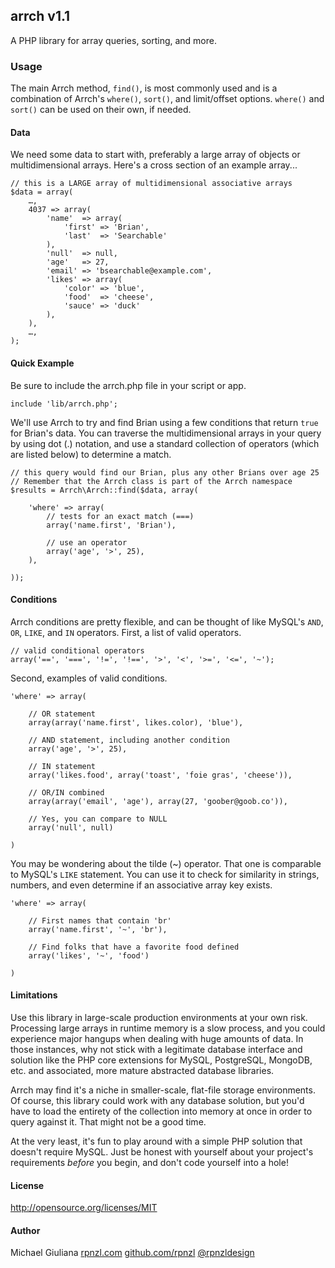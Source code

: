 ## arrch v1.1

A PHP library for array queries, sorting, and more.

### Usage

The main Arrch method, `find()`, is most commonly used and is a combination of Arrch's `where()`, `sort()`, and limit/offset options. `where()` and `sort()` can be used on their own, if needed.

#### Data

We need some data to start with, preferably a large array of objects or multidimensional arrays. Here's a cross section of an example array...

    // this is a LARGE array of multidimensional associative arrays
    $data = array(
        …,
        4037 => array(
            'name'  => array(
                'first' => 'Brian',
                'last'  => 'Searchable'
            ),
            'null'  => null,
            'age'   => 27,
            'email' => 'bsearchable@example.com',
            'likes' => array(
                'color' => 'blue',
                'food'  => 'cheese',
                'sauce' => 'duck'
            ),
        ),
        …,
    );

#### Quick Example

Be sure to include the arrch.php file in your script or app.

    include 'lib/arrch.php';

We'll use Arrch to try and find Brian using a few conditions that return `true` for Brian's data. You can traverse the multidimensional arrays in your query by using dot (.) notation, and use a standard collection of operators (which are listed below) to determine a match.

    // this query would find our Brian, plus any other Brians over age 25
    // Remember that the Arrch class is part of the Arrch namespace
    $results = Arrch\Arrch::find($data, array(

        'where' => array(
            // tests for an exact match (===)
            array('name.first', 'Brian'),

            // use an operator
            array('age', '>', 25),
        ),

    ));

#### Conditions

Arrch conditions are pretty flexible, and can be thought of like MySQL's `AND`, `OR`, `LIKE`, and `IN` operators. First, a list of valid operators.

    // valid conditional operators
    array('==', '===', '!=', '!==', '>', '<', '>=', '<=', '~');

Second, examples of valid conditions.

    'where' => array(

        // OR statement
        array(array('name.first', likes.color), 'blue'),

        // AND statement, including another condition
        array('age', '>', 25),

        // IN statement
        array('likes.food', array('toast', 'foie gras', 'cheese')),

        // OR/IN combined
        array(array('email', 'age'), array(27, 'goober@goob.co')),

        // Yes, you can compare to NULL
        array('null', null)

    )

You may be wondering about the tilde (~) operator. That one is comparable to MySQL's `LIKE` statement. You can use it to check for similarity in strings, numbers, and even determine if an associative array key exists.

    'where' => array(

        // First names that contain 'br'
        array('name.first', '~', 'br'),

        // Find folks that have a favorite food defined
        array('likes', '~', 'food')

    )

#### Limitations

Use this library in large-scale production environments at your own risk. Processing large arrays in runtime memory is a slow process, and you could experience major hangups when dealing with huge amounts of data. In those instances, why not stick with a legitimate database interface and solution like the PHP core extensions for MySQL, PostgreSQL, MongoDB, etc. and associated, more mature abstracted database libraries.

Arrch may find it's a niche in smaller-scale, flat-file storage environments. Of course, this library could work with any database solution, but you'd have to load the entirety of the collection into memory at once in order to query against it. That might not be a good time.

At the very least, it's fun to play around with a simple PHP solution that doesn't require MySQL. Just be honest with yourself about your project's requirements *before* you begin, and don't code yourself into a hole!

#### License

http://opensource.org/licenses/MIT

#### Author

Michael Giuliana
[rpnzl.com](http://rpnzl.com)
[github.com/rpnzl](http://www.github.com/rpnzl)
[@rpnzldesign](http://www.twitter.com/rpnzldesign)